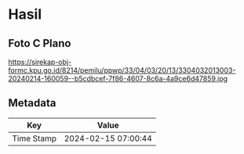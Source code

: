 # Hasil

## Foto C Plano

https://sirekap-obj-formc.kpu.go.id/8214/pemilu/ppwp/33/04/03/20/13/3304032013003-20240214-160059--b5cdbcef-7f86-4607-8c6a-4a9ce6d47859.jpg


## Metadata

| Key        | Value               |
| ---------- | ------------------- |
| Time Stamp | 2024-02-15 07:00:44 |



